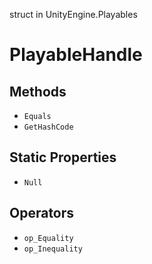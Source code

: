 struct in UnityEngine.Playables
# PlayableHandle

## Methods
- `Equals`
- `GetHashCode`
## Static Properties
- `Null`
## Operators
- `op_Equality`
- `op_Inequality`
